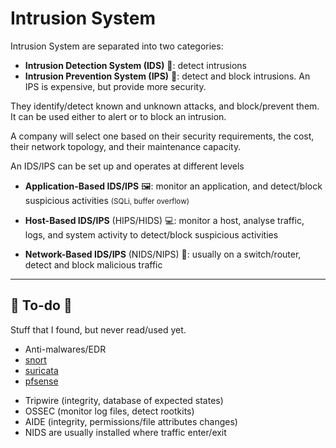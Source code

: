 # Intrusion System

<div class="row row-cols-md-2"><div>

Intrusion System are separated into two categories:

* **Intrusion Detection System (IDS)** 🛟: detect intrusions
* **Intrusion Prevention System (IPS)** 🗼: detect and block intrusions. An IPS is expensive, but provide more security.

They identify/detect known and unknown attacks, and block/prevent them. It can be used either to alert or to block an intrusion.

A company will select one based on their security requirements, the cost, their network topology, and their maintenance capacity.
</div><div>

An IDS/IPS can be set up and operates at different levels

* **Application-Based IDS/IPS** 🖼️: monitor an application, and detect/block suspicious activities <small>(SQLi, buffer overflow)</small>

* **Host-Based IDS/IPS** (HIPS/HIDS) 💻: monitor a host, analyse traffic, logs, and system activity to detect/block suspicious activities

* **Network-Based IDS/IPS** (NIDS/NIPS) 📶: usually on a switch/router, detect and block malicious traffic
</div></div>

<hr class="sep-both">

## 👻 To-do 👻

Stuff that I found, but never read/used yet.

<div class="row row-cols-md-2"><div>

* Anti-malwares/EDR
* [snort](https://www.snort.org/)
* [suricata](https://suricata.io/)
* [pfsense](https://www.pfsense.org/)
</div><div>

* Tripwire (integrity, database of expected states)
* OSSEC (monitor log files, detect rootkits)
* AIDE (integrity, permissions/file attributes changes)
* NIDS are usually installed where traffic enter/exit
</div></div>